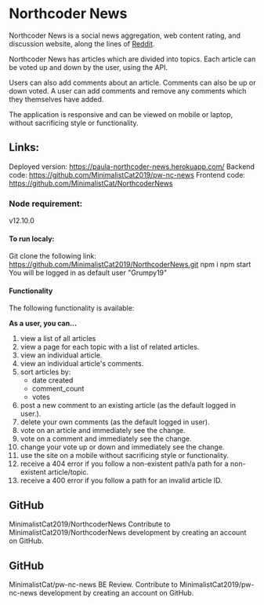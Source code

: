 # Northcoder News
Northcoder News is a social news aggregation, web content rating, and discussion website, along the lines of [Reddit](https://www.reddit.com/).

Northcoder News has articles which are divided into topics. Each article can be voted up and down by the user, using the API. 

Users can also add comments about an article. Comments can also be up or down voted. A user can add comments and remove any comments which they themselves have added.

The application is responsive and can be viewed on mobile or laptop, without sacrificing style or functionality.

## Links:
Deployed version: https://paula-northcoder-news.herokuapp.com/
Backend code: https://github.com/MinimalistCat2019/pw-nc-news
Frontend code: https://github.com/MinimalistCat/NorthcoderNews

### Node requirement:
v12.10.0

#### To run localy:
Git clone the following link: https://github.com/MinimalistCat2019/NorthcoderNews.git
npm i
npm start
You will be logged in as default user "Grumpy19"

#### Functionality
The following functionality is available:

**As a user, you can...**
1. view a list of all articles
2. view a page for each topic with a list of related articles.
3. view an individual article.
4. view an individual article's comments.
5. sort articles by:
   - date created
   - comment_count
   - votes
6. post a new comment to an existing article (as the default logged in user.).
7. delete your own comments (as the default logged in user).
8. vote on an article and immediately see the change.
9. vote on a comment and immediately see the change.
10. change your vote up or down and immediately see the change.
11. use the site on a mobile without sacrificing style or functionality.
12. receive a 404 error if you follow a non-existent path/a path for a non-existent article/topic.
13. receive a 400 error if you follow a path for an invalid article ID.


## GitHub 
MinimalistCat2019/NorthcoderNews
Contribute to MinimalistCat2019/NorthcoderNews development by creating an account on GitHub.

## GitHub
MinimalistCat/pw-nc-news
BE Review. Contribute to MinimalistCat2019/pw-nc-news development by creating an account on GitHub.